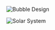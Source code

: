 ![Bubble Design](https://github.com/Leask/Solar-System/blob/main/wiki/IMG_3535.jpeg?raw=true "Bubble Design")

![Solar System](https://github.com/Leask/Solar-System/blob/main/wiki/Screen%20Shot%202021-04-17%20at%202.13.26%20PM.png?raw=true "Solar System")
